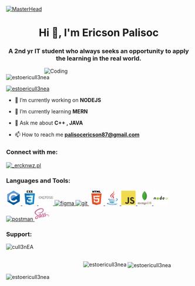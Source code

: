 [![MasterHead](https://1.bp.blogspot.com/-7A4WynwLsMw/XbBpCXG8fHI/AAAAAAAAMt4/uOa1bpLskYgrwGbllhSu2SDj_Mig8SXJQCLcBGAsYHQ/s1600/2000_600px.gif)](https://i.redd.it/q3z1k0zc7umy.gif)
<h1 align="center">Hi 👋, I'm Ericson Palisoc</h1>
<h3 align="center">A 2nd yr IT student who always seeks an opportunity to apply the learning in the real world.</h3>

<img align="right" alt="Coding" width="400" src="https://i.redd.it/q3z1k0zc7umy.gif"/>

<p align="left"> <img src="https://komarev.com/ghpvc/?username=estoericull3nea&label=Profile%20views&color=0e75b6&style=flat" alt="estoericull3nea" /> </p>

<p align="left"> <a href="https://github.com/ryo-ma/github-profile-trophy"><img src="https://github-profile-trophy.vercel.app/?username=estoericull3nea" alt="estoericull3nea" /></a> </p>

- 🔭 I’m currently working on **NODEJS**

- 🌱 I’m currently learning **MERN**

- 💬 Ask me about **C++ , JAVA**

- 📫 How to reach me **palisocericson87@gmail.com**

<h3 align="left">Connect with me:</h3>
<p align="left">
<a href="https://instagram.com/_ercknwz.pl" target="blank"><img align="center" src="https://raw.githubusercontent.com/rahuldkjain/github-profile-readme-generator/master/src/images/icons/Social/instagram.svg" alt="_ercknwz.pl" height="30" width="40" /></a>
</p>

<h3 align="left">Languages and Tools:</h3>
<p align="left"> <a href="https://www.cprogramming.com/" target="_blank" rel="noreferrer"> <img src="https://raw.githubusercontent.com/devicons/devicon/master/icons/c/c-original.svg" alt="c" width="40" height="40"/> </a> <a href="https://www.w3schools.com/css/" target="_blank" rel="noreferrer"> <img src="https://raw.githubusercontent.com/devicons/devicon/master/icons/css3/css3-original-wordmark.svg" alt="css3" width="40" height="40"/> </a> <a href="https://expressjs.com" target="_blank" rel="noreferrer"> <img src="https://raw.githubusercontent.com/devicons/devicon/master/icons/express/express-original-wordmark.svg" alt="express" width="40" height="40"/> </a> <a href="https://www.figma.com/" target="_blank" rel="noreferrer"> <img src="https://www.vectorlogo.zone/logos/figma/figma-icon.svg" alt="figma" width="40" height="40"/> </a> <a href="https://git-scm.com/" target="_blank" rel="noreferrer"> <img src="https://www.vectorlogo.zone/logos/git-scm/git-scm-icon.svg" alt="git" width="40" height="40"/> </a> <a href="https://www.w3.org/html/" target="_blank" rel="noreferrer"> <img src="https://raw.githubusercontent.com/devicons/devicon/master/icons/html5/html5-original-wordmark.svg" alt="html5" width="40" height="40"/> </a> <a href="https://www.java.com" target="_blank" rel="noreferrer"> <img src="https://raw.githubusercontent.com/devicons/devicon/master/icons/java/java-original.svg" alt="java" width="40" height="40"/> </a> <a href="https://developer.mozilla.org/en-US/docs/Web/JavaScript" target="_blank" rel="noreferrer"> <img src="https://raw.githubusercontent.com/devicons/devicon/master/icons/javascript/javascript-original.svg" alt="javascript" width="40" height="40"/> </a> <a href="https://www.mongodb.com/" target="_blank" rel="noreferrer"> <img src="https://raw.githubusercontent.com/devicons/devicon/master/icons/mongodb/mongodb-original-wordmark.svg" alt="mongodb" width="40" height="40"/> </a> <a href="https://nodejs.org" target="_blank" rel="noreferrer"> <img src="https://raw.githubusercontent.com/devicons/devicon/master/icons/nodejs/nodejs-original-wordmark.svg" alt="nodejs" width="40" height="40"/> </a> <a href="https://postman.com" target="_blank" rel="noreferrer"> <img src="https://www.vectorlogo.zone/logos/getpostman/getpostman-icon.svg" alt="postman" width="40" height="40"/> </a> <a href="https://sass-lang.com" target="_blank" rel="noreferrer"> <img src="https://raw.githubusercontent.com/devicons/devicon/master/icons/sass/sass-original.svg" alt="sass" width="40" height="40"/> </a> </p>

<h3 align="left">Support:</h3>
<p><a href="https://www.buymeacoffee.com/cull3nEA"> <img align="left" src="https://cdn.buymeacoffee.com/buttons/v2/default-yellow.png" height="50" width="210" alt="cull3nEA" /></a></p><br><br>

<p><img align="left" src="https://github-readme-stats.vercel.app/api/top-langs?username=estoericull3nea&show_icons=true&locale=en&layout=compact" alt="estoericull3nea" /></p>

<p>&nbsp;<img align="center" src="https://github-readme-stats.vercel.app/api?username=estoericull3nea&show_icons=true&locale=en" alt="estoericull3nea" /></p>

<p><img align="center" src="https://github-readme-streak-stats.herokuapp.com/?user=estoericull3nea&" alt="estoericull3nea" /></p>
